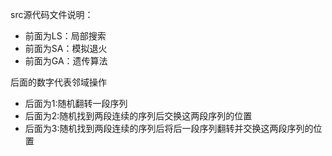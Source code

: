 src源代码文件说明：

- 前面为LS：局部搜索
- 前面为SA：模拟退火
- 前面为GA：遗传算法

后面的数字代表邻域操作

- 后面为1:随机翻转一段序列
- 后面为2:随机找到两段连续的序列后交换这两段序列的位置
- 后面为3:随机找到两段连续的序列后将后一段序列翻转并交换这两段序列的位置